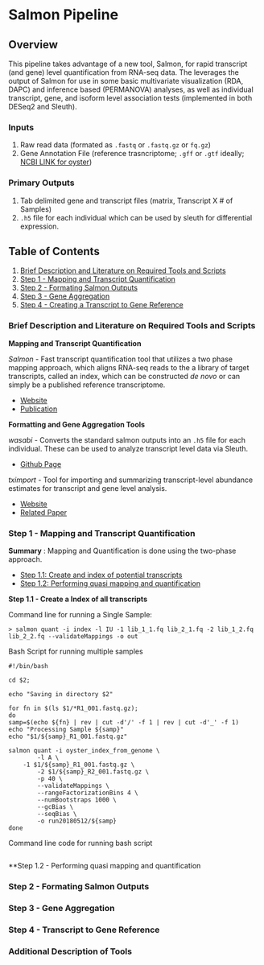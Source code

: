 # Salmon Pipeline

## Overview  
This pipeline takes advantage of a new tool, Salmon, for rapid transcript (and gene) level quantification from RNA-seq data. The leverages the output of Salmon for use in some basic multivariate visualization (RDA, DAPC) and inference based (PERMANOVA) analyses, as well as individual transcript, gene, and isoform level association tests (implemented in both DESeq2 and Sleuth).

### Inputs
1) Raw read data (formated as `.fastq` or `.fastq.gz` or `fq.gz`)
2) Gene Annotation File (reference trasncriptome; `.gff` or `.gtf` ideally; [NCBI LINK for oyster](https://www.ncbi.nlm.nih.gov/genome/?term=crassostrea+virginica))

### Primary Outputs
1) Tab delimited gene and transcript files (matrix, Transcript X # of Samples)
2) `.h5` file for each individual which can be used by sleuth for differential expression.

## Table of Contents 

1. [Brief Description and Literature on Required Tools and Scripts](#one)
2. [Step 1 - Mapping and Transcript Quantification](#two)
3. [Step 2 - Formating Salmon Outputs](#three)
4. [Step 3 - Gene Aggregation](#four)
5. [Step 4 - Creating a Transcript to Gene Reference](#five)


### Brief Description and Literature on Required Tools and Scripts <a name="one"></a>

**Mapping and Transcript Quantification**

*Salmon* - Fast transcript quantification tool that utilizes a two phase mapping approach, which aligns RNA-seq reads to the a library of target transcripts, called an index, which can be constructed *de novo* or can simply be a published reference transcriptome. 
* [Website](https://salmon.readthedocs.io/en/latest/salmon.html)  
* [Publication](https://www.nature.com/articles/nmeth.4197)

**Formatting and Gene Aggregation Tools**  

*wasabi* - Converts the standard salmon outputs into an ```.h5``` file for each individual. These can be used to analyze transcript level data via Sleuth.
* [Github Page](https://github.com/COMBINE-lab/wasabi)

*tximport* - Tool for importing and summarizing transcript-level abundance estimates for transcript and gene level analysis. 
* [Website](http://bioconductor.org/packages/release/bioc/vignettes/tximport/inst/doc/tximport.html)
* [Related Paper](https://f1000research.com/articles/4-1521/v1)

### Step 1 - Mapping and Transcript Quantification <a name="two"></a>

**Summary** : Mapping and Quantification is done using the two-phase approach. 
 * [Step 1.1: Create and index of potential transcripts](#"one.one")
 * [Step 1.2: Performing quasi mapping and quantification](#"one.two")

**Step 1.1 - Create a Index of all transcripts** <a name="one.one"></a>


Command line for running a Single Sample:
```
> salmon quant -i index -l IU -1 lib_1_1.fq lib_2_1.fq -2 lib_1_2.fq lib_2_2.fq --validateMappings -o out
```

Bash Script for running multiple samples
```
#!/bin/bash

cd $2;

echo "Saving in directory $2"

for fn in $(ls $1/*R1_001.fastq.gz);
do
samp=$(echo ${fn} | rev | cut -d'/' -f 1 | rev | cut -d'_' -f 1)
echo "Processing Sample ${samp}"
echo "$1/${samp}_R1_001.fastq.gz"

salmon quant -i oyster_index_from_genome \
        -l A \
	-1 $1/${samp}_R1_001.fastq.gz \
        -2 $1/${samp}_R2_001.fastq.gz \
        -p 40 \
        --validateMappings \
        --rangeFactorizationBins 4 \
        --numBootstraps 1000 \
        --gcBias \
        --seqBias \
        -o run20180512/${samp}
done
```

Command line code for running bash script
```

```

**Step 1.2 - Performing quasi mapping and quantification <a name="one.two"></a>



### Step 2 - Formating Salmon Outputs <a name="three"></a>

### Step 3 - Gene Aggregation <a name="four"></a>

### Step 4 - Transcript to Gene Reference <a name="five"></a>

### Additional Description of Tools <a name="six"></a>





